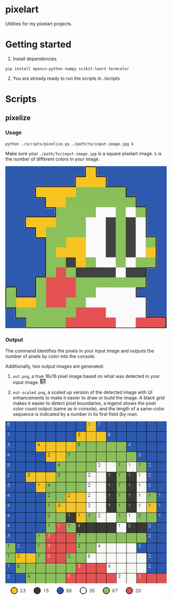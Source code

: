# pixelart
Utilities for my pixelart projects.

# Getting started

1. Install dependencies
```
pip install opencv-python numpy scikit-learn termcolor
```

2. You are already ready to run the scripts in ./scripts


# Scripts

## pixelize
### Usage
```
python ./scripts/pixelize.py ./path/to/input-image.jpg k
```
Make sure your `./path/to/input-image.jpg` is a square pixelart image. `k` is the number of different colors in your image.

![Example Input Image](./examples/bubble.jpg)

### Output
The command identifies the pixels in your input image and outputs the number of pixels by color into the console.

Additionally, two output images are generated:
1. `out.png`, a true 16x16 pixel image based on what was detected in your input image.
![Pixelart Image](./examples/out.png)

2. `out-scaled.png`, a scaled up version of the detected image with UI enhancements to make it easier to draw or build the image. A black grid makes it easier to detect pixel boundaries, a legend shows the pixel color count output (same as in console), and the length of a same-color sequence is indicated by a number in its first field (by row).

![Output Image](./examples/out-scaled.png)